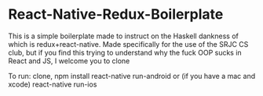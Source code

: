 # React-Native-Redux-Boilerplate

This is a simple boilerplate made to instruct on the Haskell dankness of which is redux+react-native. 
Made specifically for the use of the SRJC CS club, but if you find this trying to understand why the fuck 
OOP sucks in React and JS, I welcome you to clone

To run:
clone,
npm install 
react-native run-android 
or (if you have a mac and xcode)
react-native run-ios 


